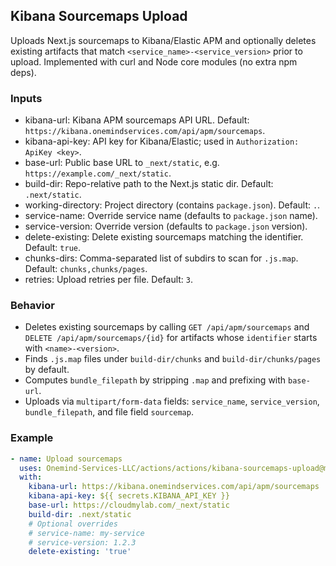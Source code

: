 ## Kibana Sourcemaps Upload

Uploads Next.js sourcemaps to Kibana/Elastic APM and optionally deletes existing artifacts that match `<service_name>-<service_version>` prior to upload. Implemented with curl and Node core modules (no extra npm deps).

### Inputs

- kibana-url: Kibana APM sourcemaps API URL. Default: `https://kibana.onemindservices.com/api/apm/sourcemaps`.
- kibana-api-key: API key for Kibana/Elastic; used in `Authorization: ApiKey <key>`.
- base-url: Public base URL to `_next/static`, e.g. `https://example.com/_next/static`.
- build-dir: Repo-relative path to the Next.js static dir. Default: `.next/static`.
- working-directory: Project directory (contains `package.json`). Default: `.`.
- service-name: Override service name (defaults to `package.json` name).
- service-version: Override version (defaults to `package.json` version).
- delete-existing: Delete existing sourcemaps matching the identifier. Default: `true`.
- chunks-dirs: Comma-separated list of subdirs to scan for `.js.map`. Default: `chunks,chunks/pages`.
- retries: Upload retries per file. Default: `3`.

### Behavior

- Deletes existing sourcemaps by calling `GET /api/apm/sourcemaps` and `DELETE /api/apm/sourcemaps/{id}` for artifacts whose `identifier` starts with `<name>-<version>`.
- Finds `.js.map` files under `build-dir/chunks` and `build-dir/chunks/pages` by default.
- Computes `bundle_filepath` by stripping `.map` and prefixing with `base-url`.
- Uploads via `multipart/form-data` fields: `service_name`, `service_version`, `bundle_filepath`, and file field `sourcemap`.

### Example

```yaml
- name: Upload sourcemaps
  uses: Onemind-Services-LLC/actions/actions/kibana-sourcemaps-upload@master
  with:
    kibana-url: https://kibana.onemindservices.com/api/apm/sourcemaps
    kibana-api-key: ${{ secrets.KIBANA_API_KEY }}
    base-url: https://cloudmylab.com/_next/static
    build-dir: .next/static
    # Optional overrides
    # service-name: my-service
    # service-version: 1.2.3
    delete-existing: 'true'
```


